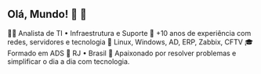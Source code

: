 ## Olá, Mundo! 👋 🤪

<!--
**brendonrf/brendonrf** is a ✨ _special_ ✨ repository because its `README.md` (this file) appears on your GitHub profile.

Here are some ideas to get you started:

- 🔭 I’m currently working on ...
- 🌱 I’m currently learning ...
- 👯 I’m looking to collaborate on ...
- 🤔 I’m looking for help with ...
- 💬 Ask me about ...
- 📫 How to reach me: ...
- 😄 Pronouns: ...
- ⚡ Fun fact: ...
-->
👨‍💻 Analista de TI • Infraestrutura e Suporte
💼 +10 anos de experiência com redes, servidores e tecnologia
🔧 Linux, Windows, AD, ERP, Zabbix, CFTV
🎓 Formado em ADS
📍 RJ • Brasil
🚀 Apaixonado por resolver problemas e simplificar o dia a dia com tecnologia.
